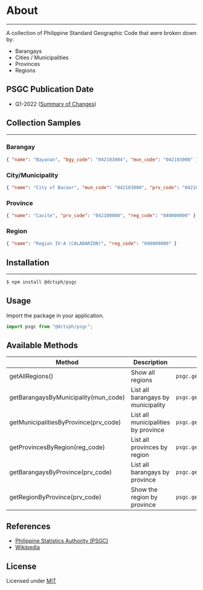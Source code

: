 # About
___
A collection of Philippine Standard Geographic Code that were broken down by:

- Barangays
- Cities / Municipalities
- Provinces
- Regions

## PSGC Publication Date
- Q1-2022 ([Summary of Changes](https://psa.gov.ph/classification/psgc/downloads/PSGC%201Q%202022%20Summary%20of%20Changes.xlsx))

## Collection Samples
___
### Barangay
```json
{ "name": "Bayanan", "bgy_code": "042103004", "mun_code": "042103000" }
```
### City/Municipality
```json
{ "name": "City of Bacoor", "mun_code": "042103000", "prv_code": "042100000" }
```
### Province
```json
{ "name": "Cavite", "prv_code": "042100000", "reg_code": "040000000" }
```
### Region
```json
{ "name": "Region IV-A (CALABARZON)", "reg_code": "040000000" }
```

## Installation
___
```bash
$ npm install @dctsph/psgc
```

## Usage
Import the package in your application.
```javascript
import psgc from "@dctsph/psgc";
```

## Available Methods

| Method                            | Description                         | Example                                         |
|-----------------------------------|-------------------------------------|-------------------------------------------------|
| getAllRegions()                   | Show all regions                    | `psgc.getAllRegions()`                          |
| getBarangaysByMunicipality(mun_code) | List all barangays by municipality  | `psgc.getBarangaysByMunicipality('042103000')`  |
| getMunicipalitiesByProvince(prv_code) | List all municipalities by province | `psgc.getMunicipalitiesByProvince('042100000')` |
| getProvincesByRegion(reg_code)    | List all provinces by region        | `psgc.getProvincesByRegion('040000000')`        |
| getBarangaysByProvince(prv_code)  | List all barangays by province      | `psgc.getBarangaysByProvince('042100000')`      |
| getRegionByProvince(prv_code)     | Show the region by province         | `psgc.getRegionByProvince('042100000')`         |


## References
- [Philippine Statistics Authority (PSGC)](https://psa.gov.ph/classification/psgc/)
- [Wikipedia](https://en.wikipedia.org/)

## License
Licensed under  [MIT](https://opensource.org/licenses/MIT)